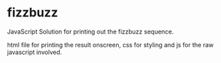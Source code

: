 # fizzbuzz
JavaScript Solution for printing out the fizzbuzz sequence.

html file for printing the result onscreen, css for styling and js for the raw javascript involved.
